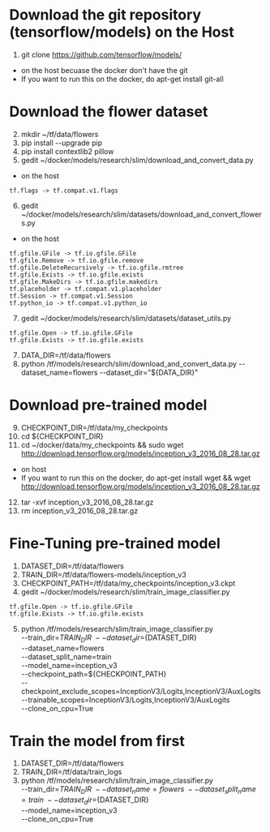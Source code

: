# Download the git repository (tensorflow/models) on the Host
1. git clone https://github.com/tensorflow/models/
- on the host becuase the docker don't have the git
- If you want to run this on the docker, do apt-get install git-all

# Download the flower dataset
2. mkdir ~/tf/data/flowers
3. pip install --upgrade pip
4. pip install contextlib2 pillow
5. gedit ~/docker/models/research/slim/download_and_convert_data.py
- on the host
```
tf.flags -> tf.compat.v1.flags
```
6. gedit ~/docker/models/research/slim/datasets/download_and_convert_flowers.py
- on the host
```
tf.gfile.GFile -> tf.io.gfile.GFile
tf.gfile.Remove -> tf.io.gfile.remove
tf.gfile.DeleteRecursively -> tf.io.gfile.rmtree
tf.gfile.Exists -> tf.io.gfile.exists
tf.gfile.MakeDirs -> tf.io.gfile.makedirs
tf.placeholder -> tf.compat.v1.placeholder
tf.Session -> tf.compat.v1.Session
tf.python_io -> tf.compat.v1.python_io
```
7. gedit ~/docker/models/research/slim/datasets/dataset_utils.py
```
tf.gfile.Open -> tf.io.gfile.GFile
tf.gfile.Exists -> tf.io.gfile.exists
```
7. DATA_DIR=/tf/data/flowers
8. python /tf/models/research/slim/download_and_convert_data.py --dataset_name=flowers --dataset_dir="${DATA_DIR}"

# Download pre-trained model
9. CHECKPOINT_DIR=/tf/data/my_checkpoints
10. cd ${CHECKPOINT_DIR}
11. cd ~/docker/data/my_checkpoints && sudo wget http://download.tensorflow.org/models/inception_v3_2016_08_28.tar.gz
- on host
- If you want to run this on the docker, do apt-get install wget && wget http://download.tensorflow.org/models/inception_v3_2016_08_28.tar.gz
12. tar -xvf inception_v3_2016_08_28.tar.gz
13. rm inception_v3_2016_08_28.tar.gz

# Fine-Tuning pre-trained model
1. DATASET_DIR=/tf/data/flowers
2. TRAIN_DIR=/tf/data/flowers-models/inception_v3
3. CHECKPOINT_PATH=/tf/data/my_checkpoints/inception_v3.ckpt
4. gedit ~/docker/models/research/slim/train_image_classifier.py
```
tf.gfile.Open -> tf.io.gfile.GFile
tf.gfile.Exists -> tf.io.gfile.exists
```
5. python /tf/models/research/slim/train_image_classifier.py \
    --train_dir=${TRAIN_DIR} \
    --dataset_dir=${DATASET_DIR} \
    --dataset_name=flowers \
    --dataset_split_name=train \
    --model_name=inception_v3 \
    --checkpoint_path=${CHECKPOINT_PATH} \
    --checkpoint_exclude_scopes=InceptionV3/Logits,InceptionV3/AuxLogits \
    --trainable_scopes=InceptionV3/Logits,InceptionV3/AuxLogits \
    --clone_on_cpu=True
    
# Train the model from first
1. DATASET_DIR=/tf/data/flowers
2. TRAIN_DIR=/tf/data/train_logs
3. python /tf/models/research/slim/train_image_classifier.py \
    --train_dir=${TRAIN_DIR} \
    --dataset_name=flowers \
    --dataset_split_name=train \
    --dataset_dir=${DATASET_DIR} \
    --model_name=inception_v3 \
    --clone_on_cpu=True
